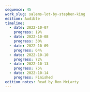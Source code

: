 ```yaml
---
sequence: 45
work_slug: salems-lot-by-stephen-king
edition: Audible
timeline:
  - date: 2022-10-07
    progress: 19%
  - date: 2022-10-08
    progress: 30%
  - date: 2022-10-09
    progress: 64%
  - date: 2022-10-10
    progress: 72%
  - date: 2022-10-13
    progress: 75%
  - date: 2022-10-14
    progress: Finished
edition_notes: Read by Ron McLarty
---
```

